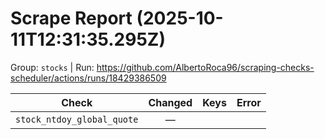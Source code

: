 # Scrape Report (2025-10-11T12:31:35.295Z)

Group: `stocks`  |  Run: https://github.com/AlbertoRoca96/scraping-checks-scheduler/actions/runs/18429386509

| Check | Changed | Keys | Error |
|---|:---:|:--|:--|
| `stock_ntdoy_global_quote` | — |  |  |
